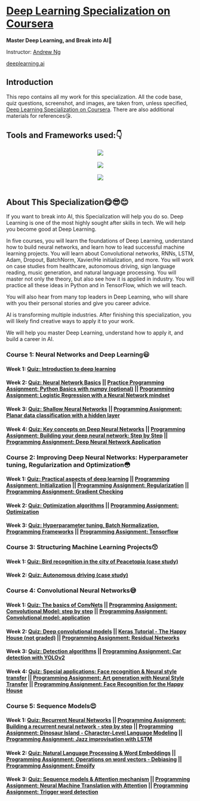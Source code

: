 # [Deep Learning Specialization on Coursera](https://www.coursera.org/specializations/deep-learning)

**Master Deep Learning, and Break into AI**:muscle:

Instructor: [Andrew Ng](http://www.andrewng.org/)

[deeplearning.ai](https://www.deeplearning.ai/)

## Introduction

This repo contains all my work for this specialization. All the code base, quiz questions, screenshot, and images, are taken from, unless specified, [Deep Learning Specialization on Coursera](https://www.coursera.org/specializations/deep-learning). There are also additional materials for references:kissing_heart:.

## Tools and Frameworks used::point_down:

<div align="center">
  <img src="https://www.python.org/static/community_logos/python-logo-master-v3-TM.png"><br><br>
</div>

<div align="center">
  <img src="https://www.tensorflow.org/images/tf_logo_transp.png"><br><br>
</div>

<div align="center">
  <img src=https://s3.amazonaws.com/keras.io/img/keras-logo-2018-large-1200.png><br><br>
</div>

## About This Specialization:yum::sunglasses::blush:

If you want to break into AI, this Specialization will help you do so. Deep Learning is one of the most highly sought after skills in tech. We will help you become good at Deep Learning.

In five courses, you will learn the foundations of Deep Learning, understand how to build neural networks, and learn how to lead successful machine learning projects. You will learn about Convolutional networks, RNNs, LSTM, Adam, Dropout, BatchNorm, Xavier/He initialization, and more. You will work on case studies from healthcare, autonomous driving, sign language reading, music generation, and natural language processing. You will master not only the theory, but also see how it is applied in industry. You will practice all these ideas in Python and in TensorFlow, which we will teach.

You will also hear from many top leaders in Deep Learning, who will share with you their personal stories and give you career advice.

AI is transforming multiple industries. After finishing this specialization, you will likely find creative ways to apply it to your work.

We will help you master Deep Learning, understand how to apply it, and build a career in AI. 

### Course 1: Neural Networks and Deep Learning:smiley:

#### Week 1: [Quiz: Introduction to deep learning](https://github.com/ChanchalKumarMaji/Coursera-Deep-Learning-Specialization-deeplearning.ai/blob/master/Neural%20Networks%20and%20Deep%20Learning/Week%201/Quiz:%20Introduction%20to%20deep%20learning.png) 
#### Week 2: [Quiz: Neural Network Basics](https://github.com/ChanchalKumarMaji/Coursera-Deep-Learning-Specialization-deeplearning.ai/blob/master/Neural%20Networks%20and%20Deep%20Learning/Week%202/Quiz:%20Neural%20Network%20Basics.png) || [Practice Programming Assignment: Python Basics with numpy (optional)](https://nbviewer.jupyter.org/github/ChanchalKumarMaji/Coursera-Deep-Learning-Specialization-deeplearning.ai/blob/master/Neural%20Networks%20and%20Deep%20Learning/Week%202/Python%20Basics%20with%20numpy%20%28optional%29/Python%20Basics%20With%20Numpy%20v3.ipynb) || [Programming Assignment: Logistic Regression with a Neural Network mindset](https://nbviewer.jupyter.org/github/ChanchalKumarMaji/Coursera-Deep-Learning-Specialization-deeplearning.ai/blob/master/Neural%20Networks%20and%20Deep%20Learning/Week%202/Logistic%20Regression%20with%20a%20Neural%20Network%20mindset/Logistic%20Regression%20with%20a%20Neural%20Network%20mindset%20v5.ipynb)
#### Week 3: [Quiz: Shallow Neural Networks](https://github.com/ChanchalKumarMaji/Coursera-Deep-Learning-Specialization-deeplearning.ai/blob/master/Neural%20Networks%20and%20Deep%20Learning/Week%203/Quiz:%20Shallow%20Neural%20Networks.png) || [Programming Assignment: Planar data classification with a hidden layer](https://nbviewer.jupyter.org/github/ChanchalKumarMaji/Coursera-Deep-Learning-Specialization-deeplearning.ai/blob/master/Neural%20Networks%20and%20Deep%20Learning/Week%203/Planar%20data%20classification%20with%20a%20hidden%20layer/Planar%20data%20classification%20with%20one%20hidden%20layer%20v5.ipynb)
#### Week 4: [Quiz: Key concepts on Deep Neural Networks](https://github.com/ChanchalKumarMaji/Coursera-Deep-Learning-Specialization-deeplearning.ai/blob/master/Neural%20Networks%20and%20Deep%20Learning/Week%204/Quiz:%20Key%20concepts%20on%20Deep%20Neural%20Networks.png) || [Programming Assignment: Building your deep neural network: Step by Step](http://nbviewer.jupyter.org/github/ChanchalKumarMaji/Coursera-Deep-Learning-Specialization-deeplearning.ai/blob/master/Neural%20Networks%20and%20Deep%20Learning/Week%204/Building%20your%20Deep%20Neural%20Network%3A%20Step%20by%20Step/Building%20your%20Deep%20Neural%20Network%20-%20Step%20by%20Step%20v8.ipynb) || [Programming Assignment: Deep Neural Network Application](http://nbviewer.jupyter.org/github/ChanchalKumarMaji/Coursera-Deep-Learning-Specialization-deeplearning.ai/blob/master/Neural%20Networks%20and%20Deep%20Learning/Week%204/Deep%20Neural%20Network%20-%20Application/Deep%20Neural%20Network%20-%20Application%20v8.ipynb) 


### Course 2: Improving Deep Neural Networks: Hyperparameter tuning, Regularization and Optimization:flushed:

#### Week 1: [Quiz: Practical aspects of deep learning](https://github.com/ChanchalKumarMaji/Coursera-Deep-Learning-Specialization-deeplearning.ai/blob/master/Improving%20Deep%20Neural%20Networks:%20Hyperparameter%20tuning%2C%20Regularization%20and%20Optimization/Week1/Quiz:%20Practical%20aspects%20of%20deep%20learning.png) || [Programming Assignment: Initialization](https://nbviewer.jupyter.org/github/ChanchalKumarMaji/Coursera-Deep-Learning-Specialization-deeplearning.ai/blob/master/Improving%20Deep%20Neural%20Networks%3A%20Hyperparameter%20tuning%2C%20Regularization%20and%20Optimization/Week1/Initialization/Initialization.ipynb) || [Programming Assignment: Regularization](https://nbviewer.jupyter.org/github/ChanchalKumarMaji/Coursera-Deep-Learning-Specialization-deeplearning.ai/blob/master/Improving%20Deep%20Neural%20Networks%3A%20Hyperparameter%20tuning%2C%20Regularization%20and%20Optimization/Week1/Regularization/Regularization.ipynb) || [Programming Assignment: Gradient Checking](https://nbviewer.jupyter.org/github/ChanchalKumarMaji/Coursera-Deep-Learning-Specialization-deeplearning.ai/blob/master/Improving%20Deep%20Neural%20Networks%3A%20Hyperparameter%20tuning%2C%20Regularization%20and%20Optimization/Week1/Gradient%20Checking/Gradient%20Checking.ipynb)
#### Week 2: [Quiz: Optimization algorithms](https://github.com/ChanchalKumarMaji/Coursera-Deep-Learning-Specialization-deeplearning.ai/blob/master/Improving%20Deep%20Neural%20Networks:%20Hyperparameter%20tuning%2C%20Regularization%20and%20Optimization/Week2/Quiz:%20Optimization%20algorithms.png) || [Programming Assignment: Optimization](https://nbviewer.jupyter.org/github/ChanchalKumarMaji/Coursera-Deep-Learning-Specialization-deeplearning.ai/blob/master/Improving%20Deep%20Neural%20Networks%3A%20Hyperparameter%20tuning%2C%20Regularization%20and%20Optimization/Week2/Optimization/Optimization%20methods.ipynb)
#### Week 3: [Quiz: Hyperparameter tuning, Batch Normalization, Programming Frameworks](https://github.com/ChanchalKumarMaji/Coursera-Deep-Learning-Specialization-deeplearning.ai/blob/master/Improving%20Deep%20Neural%20Networks:%20Hyperparameter%20tuning%2C%20Regularization%20and%20Optimization/Week3/Quiz:%20Hyperparameter%20tuning%2C%20Batch%20Normalization%2C%20Programming%20Frameworks.png) || [Programming Assignment: Tensorflow](https://nbviewer.jupyter.org/github/ChanchalKumarMaji/Coursera-Deep-Learning-Specialization-deeplearning.ai/blob/master/Improving%20Deep%20Neural%20Networks%3A%20Hyperparameter%20tuning%2C%20Regularization%20and%20Optimization/Week3/Tensorflow/Tensorflow%20Tutorial.ipynb)


### Course 3: Structuring Machine Learning Projects:kissing_smiling_eyes:

#### Week 1: [Quiz: Bird recognition in the city of Peacetopia (case study)](https://github.com/ChanchalKumarMaji/Coursera-Deep-Learning-Specialization-deeplearning.ai/blob/master/Structuring%20Machine%20Learning%20Projects/Week%201/Quiz:%20Bird%20recognition%20in%20the%20city%20of%20Peacetopia%20(case%20study).png)
#### Week 2: [Quiz: Autonomous driving (case study)](https://github.com/ChanchalKumarMaji/Coursera-Deep-Learning-Specialization-deeplearning.ai/blob/master/Structuring%20Machine%20Learning%20Projects/Week%202/Quiz:%20Autonomous%20driving%20(case%20study).png)


### Course 4: Convolutional Neural Networks:sweat_smile:

#### Week 1: [Quiz: The basics of ConvNets]() || [Programming Assignment: Convolutional Model: step by step](https://nbviewer.jupyter.org/github/ChanchalKumarMaji/Coursera-Deep-Learning-Specialization-deeplearning.ai/blob/master/Convolutional%20Neural%20Networks/Week1/Convolution%20model%20-%20Step%20by%20Step%20-%20v2.ipynb) || [Programming Assignment: Convolutional model: application](https://nbviewer.jupyter.org/github/ChanchalKumarMaji/Coursera-Deep-Learning-Specialization-deeplearning.ai/blob/master/Convolutional%20Neural%20Networks/Week1/Convolution%20model%20-%20Application%20-%20v1.ipynb)
#### Week 2: [Quiz: Deep convolutional models]() || [Keras Tutorial - The Happy House (not graded)](https://nbviewer.jupyter.org/github/ChanchalKumarMaji/Coursera-Deep-Learning-Specialization-deeplearning.ai/blob/master/Convolutional%20Neural%20Networks/Week2/KerasTutorial/Keras%20-%20Tutorial%20-%20Happy%20House%20v2.ipynb) || [Programming Assignment: Residual Networks](https://nbviewer.jupyter.org/github/ChanchalKumarMaji/Coursera-Deep-Learning-Specialization-deeplearning.ai/blob/master/Convolutional%20Neural%20Networks/Week2/ResNets/Residual%20Networks%20-%20v2.ipynb)
#### Week 3: [Quiz: Detection algorithms]() || [Programming Assignment: Car detection with YOLOv2](https://nbviewer.jupyter.org/github/ChanchalKumarMaji/Car-detection-with-YOLO/blob/master/Car%20detection%20with%20YOLO/Autonomous%20driving%20application%20-%20Car%20detection.ipynb)
#### Week 4: [Quiz: Special applications: Face recognition & Neural style transfer]() || [Programming Assignment: Art generation with Neural Style Transfer](https://nbviewer.jupyter.org/github/ChanchalKumarMaji/Neural-Style-Transfer/blob/master/Neural%20Style%20Transfer/Art%20Generation%20with%20Neural%20Style%20Transfer.ipynb) || [Programming Assignment: Face Recognition for the Happy House](https://nbviewer.jupyter.org/github/ChanchalKumarMaji/Coursera-Deep-Learning-Specialization-deeplearning.ai/blob/master/Convolutional%20Neural%20Networks/Week4/Face%20Recognition/Face%20Recognition%20for%20the%20Happy%20House%20-%20v3.ipynb)


### Course 5: Sequence Models:heart_eyes:

#### Week 1: [Quiz: Recurrent Neural Networks](https://github.com/ChanchalKumarMaji/Coursera-Deep-Learning-Specialization-deeplearning.ai/blob/master/Sequence%20Models/Week1/Quiz:%20Recurrent%20Neural%20Networks.png) || [Programming Assignment: Building a recurrent neural network - step by step]() || [Programming Assignment: Dinosaur Island - Character-Level Language Modeling](https://nbviewer.jupyter.org/github/ChanchalKumarMaji/Coursera-Deep-Learning-Specialization-deeplearning.ai/blob/master/Sequence%20Models/Week1/Dinosaur%20Island%20-%20Character-Level%20Language%20Modeling/Dinosaurus%20Island%20--%20Character%20level%20language%20model%20final%20-%20v3.ipynb) || [Programming Assignment: Jazz improvisation with LSTM](https://nbviewer.jupyter.org/github/ChanchalKumarMaji/Coursera-Deep-Learning-Specialization-deeplearning.ai/blob/master/Sequence%20Models/Week1/Jazz%20improvisation%20with%20LSTM/Improvise%20a%20Jazz%20Solo%20with%20an%20LSTM%20Network%20-%20v3.ipynb)
#### Week 2: [Quiz: Natural Language Processing & Word Embeddings](https://github.com/ChanchalKumarMaji/Coursera-Deep-Learning-Specialization-deeplearning.ai/blob/master/Sequence%20Models/Week2/Natural%20Language%20Processing%20%26%20Word%20Embeddings.png) || [Programming Assignment: Operations on word vectors - Debiasing](https://nbviewer.jupyter.org/github/ChanchalKumarMaji/Coursera-Deep-Learning-Specialization-deeplearning.ai/blob/master/Sequence%20Models/Week2/Operations%20on%20word%20vectors%20-%20Debiasing/Operations%20on%20word%20vectors%20-%20v2.ipynb) || [Programming Assignment: Emojify](https://nbviewer.jupyter.org/github/ChanchalKumarMaji/Coursera-Deep-Learning-Specialization-deeplearning.ai/blob/master/Sequence%20Models/Week2/Emojify/Emojify%20-%20v2.ipynb)
#### Week 3: [Quiz: Sequence models & Attention mechanism](https://github.com/ChanchalKumarMaji/Coursera-Deep-Learning-Specialization-deeplearning.ai/blob/master/Sequence%20Models/Week3/Quiz:%20Sequence%20models%20%26%20Attention%20mechanism.png) || [Programming Assignment: Neural Machine Translation with Attention](https://nbviewer.jupyter.org/github/ChanchalKumarMaji/Coursera-Deep-Learning-Specialization-deeplearning.ai/blob/master/Sequence%20Models/Week3/Neural%20Machine%20Translation%20with%20Attention/Neural%20machine%20translation%20with%20attention%20-%20v4.ipynb) || [Programming Assignment: Trigger word detection](https://nbviewer.jupyter.org/github/ChanchalKumarMaji/Coursera-Deep-Learning-Specialization-deeplearning.ai/blob/master/Sequence%20Models/Week3/Trigger%20word%20detection/Trigger%20word%20detection%20-%20v1.ipynb)
